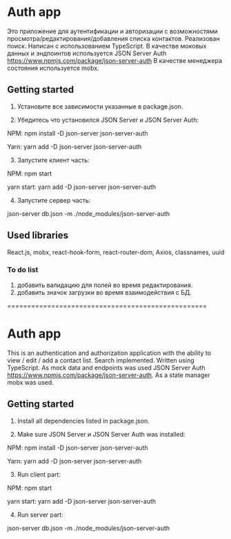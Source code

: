 # Auth app 

Это приложение для аутентификации и авторизации с возможностями просмотра/редактирования/добавления списка контактов. Реализован поиск. Написан с использованием TypeScript.
В качестве моковых данных и эндпоинтов используется JSON Server Auth https://www.npmjs.com/package/json-server-auth
В качестве менеджера состояния используется mobx.

## Getting started

1. Установите все зависимости указанные в package.json.

2. Убедитесь что установился JSON Server и JSON Server Auth:

NPM:
npm install -D json-server json-server-auth

Yarn:
yarn add -D json-server json-server-auth

3. Запустите клиент часть:

NPM:
npm start

yarn start:
yarn add -D json-server json-server-auth

4. Запустите сервер часть:

json-server db.json -m ./node_modules/json-server-auth

## Used libraries

React.js, mobx, react-hook-form, react-router-dom, Axios, classnames, uuid

### To do list

1. добавить валидацию для полей во время редактирования.
2. добавить значок загрузки во время взаимодействия с БД.

==================================================

# Auth app

This is an authentication and authorization application with the ability to view / edit / add a contact list. Search implemented. Written using TypeScript.
As mock data and endpoints was used JSON Server Auth https://www.npmjs.com/package/json-server-auth.
As a state manager mobx was used.

## Getting started

1. Install all dependencies listed in package.json.

2. Make sure JSON Server и JSON Server Auth was installed:

NPM:
npm install -D json-server json-server-auth

Yarn:
yarn add -D json-server json-server-auth

3. Run client part:

NPM:
npm start

yarn start:
yarn add -D json-server json-server-auth

4. Run server part:

json-server db.json -m ./node_modules/json-server-auth